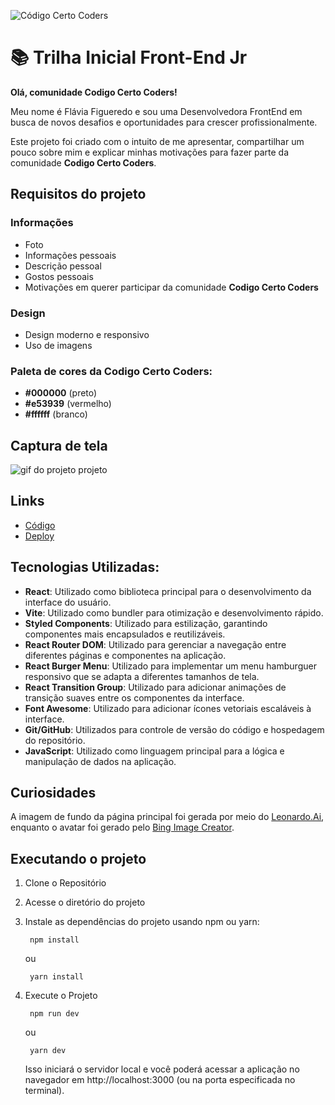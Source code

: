![Código Certo Coders](https://utfs.io/f/3b2340e8-5523-4aca-a549-0688fd07450e-j4edu.jfif)

# 📚 Trilha Inicial Front-End Jr

**Olá, comunidade Codigo Certo Coders!**

Meu nome é Flávia Figueredo e sou uma Desenvolvedora FrontEnd em busca de novos desafios e oportunidades para crescer profissionalmente.

Este projeto foi criado com o intuito de me apresentar, compartilhar um pouco sobre mim e explicar minhas motivações para fazer parte da comunidade **Codigo Certo Coders**.

## Requisitos do projeto

### Informações

- Foto
- Informações pessoais
- Descrição pessoal
- Gostos pessoais
- Motivações em querer participar da comunidade **Codigo Certo Coders**

### Design

- Design moderno e responsivo
- Uso de imagens

### Paleta de cores da **Codigo Certo Coders:**

- **#000000** (preto)
- **#e53939** (vermelho)
- **#ffffff** (branco)

## Captura de tela

![gif do projeto projeto](public/gif.gif)

## Links

- [Código]()
- [Deploy]()

## Tecnologias Utilizadas:
- **React**: Utilizado como biblioteca principal para o desenvolvimento da interface do usuário.
- **Vite**: Utilizado como bundler para otimização e desenvolvimento rápido.
- **Styled Components**: Utilizado para estilização, garantindo componentes mais encapsulados e reutilizáveis.
- **React Router DOM**: Utilizado para gerenciar a navegação entre diferentes páginas e componentes na aplicação.
- **React Burger Menu**: Utilizado para implementar um menu hamburguer responsivo que se adapta a diferentes tamanhos de tela.
- **React Transition Group**: Utilizado para adicionar animações de transição suaves entre os componentes da interface.
- **Font Awesome**: Utilizado para adicionar ícones vetoriais escaláveis à interface.
- **Git/GitHub**: Utilizados para controle de versão do código e hospedagem do repositório.
- **JavaScript**: Utilizado como linguagem principal para a lógica e manipulação de dados na aplicação.

## Curiosidades
A imagem de fundo da página principal foi gerada por meio do [Leonardo.Ai](https://app.leonardo.ai/), enquanto o avatar foi gerado pelo [Bing Image Creator](https://www.bing.com/images/create).

## Executando o projeto 

1. Clone o Repositório

2. Acesse o diretório do projeto

3. Instale as dependências do projeto usando npm ou yarn:


        npm install

    ou 

        yarn install

4. Execute o Projeto

        npm run dev

    ou

        yarn dev

    Isso iniciará o servidor local e você poderá acessar a aplicação no navegador em http://localhost:3000 (ou na porta especificada no terminal).